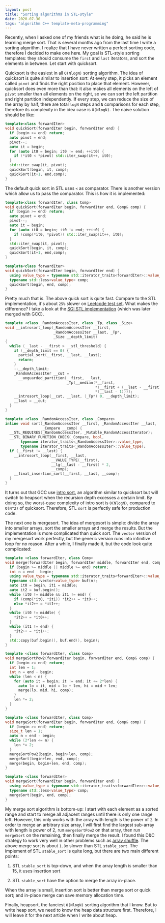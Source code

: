 ```yaml
---
layout: post
title: "Sorting algorithms in STL-style"
date: 2020-07-30
tags: "algorithm C++ template-meta-programming"
---
```


Recently, when I asked one of my friends what is he doing, he said he is learning merge sort. That is several months ago from the last time I write a sorting algorithm. I realize that I have never written a perfect sorting code, therefore I decided to make one here. My goal is STL-style sorting templates: they should consume the `first` and `last` iterators, and sort the elements in between. Let start with quicksort.

Quicksort is the easiest in all `O(NlogN)` sorting algorithm. The idea of quicksort is quite similar to insertion sort: At every step, it picks an element called `pivot` and finds the right position to place that element. However, quicksort does even more than that: it also makes all elements on the left of `pivot` smaller than all elements on the right, so we can sort the left partition and right partition independently. If every step, we can reduce the size of the array by half, there are total `logN` steps and `N` comparisons for each step, therefore its complexity in the idea case is `O(NlogN)`. The naive solution should be like:

```cpp
template<class forwardIter>
void quickSort(forwardIter begin, forwardIter end) {
  if (begin >= end) return;
  auto pivot = end;
  pivot--;
  auto it = begin;
  for (auto it0 = begin; it0 != end; ++it0) {
    if (*it0 < *pivot) std::iter_swap(it++, it0);
  }
  std::iter_swap(it, pivot);
  quickSort(begin, it, comp);
  quickSort(it+1, end,comp);
}
```

The default quick sort in STL uses `<` as comparator. There is another version which allow us to pass the comparator. This is how it is implemented:

```cpp
template<class forwardIter, class Comp>
void quickSort(forwardIter begin, forwardIter end, Comp& comp) {
  if (begin >= end) return;
  auto pivot = end;
  pivot--;
  auto it = begin;
  for (auto it0 = begin; it0 != end; ++it0) {
    if (comp(*it0, *pivot)) std::iter_swap(it++, it0);
  }
  std::iter_swap(it, pivot);
  quickSort(begin, it, comp);
  quickSort(it+1, end,comp);
}

template<class forwardIter>
void quickSort(forwardIter begin, forwardIter end) {
  using value_type = typename std::iterator_traits<forwardIter>::value_type;
  typename std::less<value_type> comp;
  quickSort(begin, end, comp);
}
```

Pretty much that is. The above quick sort is quite fast. Compare to the STL implementation, it's about `25%` slower on [Leetcode test set](https://leetcode.com/problems/sort-an-array/). What makes the difference? I take a look at the [SGI STL implementation](https://github.com/karottc/sgi-stl) (which was later merged with GCC). 

```cpp
template <class _RandomAccessIter, class _Tp, class _Size>
void __introsort_loop(_RandomAccessIter __first,
                      _RandomAccessIter __last, _Tp*,
                      _Size __depth_limit)
{
  while (__last - __first > __stl_threshold) {
    if (__depth_limit == 0) {
      partial_sort(__first, __last, __last);
      return;
    }
    --__depth_limit;
    _RandomAccessIter __cut =
      __unguarded_partition(__first, __last,
                            _Tp(__median(*__first,
                                         *(__first + (__last - __first)/2),
                                         *(__last - 1))));
    __introsort_loop(__cut, __last, (_Tp*) 0, __depth_limit);
    __last = __cut;
  }
}

template <class _RandomAccessIter, class _Compare>
inline void sort(_RandomAccessIter __first, _RandomAccessIter __last,
                 _Compare __comp) {
  __STL_REQUIRES(_RandomAccessIter, _Mutable_RandomAccessIterator);
  __STL_BINARY_FUNCTION_CHECK(_Compare, bool,
       typename iterator_traits<_RandomAccessIter>::value_type,
       typename iterator_traits<_RandomAccessIter>::value_type);
  if (__first != __last) {
    __introsort_loop(__first, __last,
                     __VALUE_TYPE(__first),
                     __lg(__last - __first) * 2,
                     __comp);
    __final_insertion_sort(__first, __last, __comp);
  }
}
```

It turns out that GCC use [intro sort](https://en.wikipedia.org/wiki/Introsort), an algorithm similar to quicksort but will switch to heapsort when the recursion depth excesses a certain limit. By doing so, the worst-case complexity of intro sort is `O(NlogN)`, compared to `O(N^2)` of quicksort. Therefore, STL `sort` is perfectly safe for production code.

The next one is mergesort. The idea of mergesort is simple: divide the array into smaller arrays, sort the smaller arrays and merge the results. But the implementation is more complicated than quick sort. The `vector` version of my mergesort work perfectly, but the generic version runs into infinitive loop for no reason. After a while, I finally made it, but the code look quite complicated:

```cpp
template <class forwardIter, class Comp>
void merge(forwardIter begin, forwardIter middle, forwardIter end, Comp& comp) {
  if (begin >= middle || middle >= end) return;
  int n = end - begin;
  using value_type = typename std::iterator_traits<forwardIter>::value_type;
  typename std::vector<value_type> buf(n);
  auto it0 = begin, it1 = middle;
  auto it2 = buf.begin();
  while (it0 != middle && it1 != end) {
    if (comp(*it0, *it1)) *it2++ = *it0++;
    else *it2++ = *it1++;
  }
  while (it0 != middle) {
    *it2++ = *it0++;
  }
  while (it1 != end) {
    *it2++ = *it1++;
  }
  std::copy(buf.begin(), buf.end(), begin);
}

template <class forwardIter, class Comp>
void mergeSortPow2(forwardIter begin, forwardIter end, Comp& comp) {
  if (begin >= end) return;
  int len = 1;
  int n = end - begin;
  while (len < n) {
    for (auto it = begin; it != end; it += 2*len) {
      auto lo = it, mid = lo + len, hi = mid + len;
      merge(lo, mid, hi, comp);
    }
    len *= 2;
  }
}

template <class forwardIter, class Comp>
void mergeSort(forwardIter begin, forwardIter end, Comp& comp) {
  if (begin >= end) return;
  size_t len = 1;
  auto n = end - begin;
  while (2*len <= n) {
    len *= 2;
  }
  mergeSortPow2(begin, begin+len, comp);
  mergeSort(begin+len, end, comp);
  merge(begin, begin+len, end, comp);
}

template <class forwardIter>
void mergeSort(forwardIter begin, forwardIter end) {
  using value_type = typename std::iterator_traits<forwardIter>::value_type;
  typename std::less<value_type> comp;
  mergeSort(begin, end, comp);
}
```

My merge sort algorithm is bottom-up: I start with each element as a sorted range and start to merge all adjacent ranges until there is only one range left. However, this only works with the array with length is the power of `2`. In order to merge an arbitrary size array, I will first find the largest sub-array with length is power of 2, run `mergeSortPow2` on that array, then run `mergeSort` on the remaining, then finally merge the result. I found this D&C strategy to work very well in other problems such as [array shuffle](). The above merge sort is about `1.8x` slower than STL `stable_sort`. The implement of STL `stable_sort` is quite long, but there are two main different points:

1. STL `stable_sort` is top-down, and when the array length is smaller than 15, it uses insertion sort

2. STL `stable_sort` have the option to merge the array in-place.

When the array is small, insertion sort is better than merge sort or quick sort; and in-place merge can save memory allocation time.

Finally, heapsort, the fanciest `O(NlogN)` sorting algorithm that I know. But to write heap sort, we need to know the heap data structure first. Therefore, I will leave it for the next article when I write about heap.